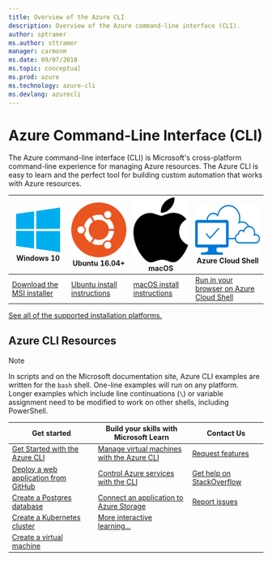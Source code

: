 ```yaml
---
title: Overview of the Azure CLI 
description: Overview of the Azure command-line interface (CLI).
author: sptramer
ms.author: sttramer
manager: carmonm
ms.date: 09/07/2018
ms.topic: conceptual
ms.prod: azure
ms.technology: azure-cli
ms.devlang: azurecli
---
```


# Azure Command-Line Interface (CLI)

The Azure command-line interface (CLI) is Microsoft's cross-platform command-line experience for managing Azure resources. The Azure CLI is easy to learn and the perfect tool for building custom automation that works with Azure resources.

| <center>![Windows logo](./media/Windows_logo_-_2012.png)<br/>Windows 10</center> | <center>![Ubuntu logo](./media/cof_orange_hex.png)<br/>Ubuntu 16.04+</center> | <center>![macOS logo](./media/Apple_logo_black.png)<br/>macOS</center> | <center>![Azure Cloud Shell logo](./media/cloud-check.png)<br/>Azure Cloud Shell</center> |
|---|---|---|---|
| [Download the MSI installer](https://aka.ms/installazurecliwindows) | [Ubuntu install instructions](./install-azure-cli-apt.md) | [macOS install instructions](./install-azure-cli-macos.md) | [Run in your browser on Azure Cloud Shell](https://shell.azure.com) |

[See all of the supported installation platforms.](./install-azure-cli.md)

## Azure CLI Resources

> [!NOTE]
>
> In scripts and on the Microsoft documentation site, Azure CLI examples are written for the `bash` shell. One-line examples will
> run on any platform. Longer examples which include line continuations (`\`) or variable assignment need to be modified to work
> on other shells, including PowerShell.

| Get started | Build your skills with Microsoft Learn | Contact Us |
|-------------|----------------------------------------|------------|
| [Get Started with the Azure CLI](get-started-with-azure-cli.md) | [Manage virtual machines with the Azure CLI](/learn/modules/manage-virtual-machines-with-azure-cli/) | [Request features](https://github.com/Azure/azure-cli/issues/new?template=Feature_request.md) |
| [Deploy a web application from GitHub](/azure/app-service/scripts/cli-deploy-github?toc=%2fcli%2fazure%2ftoc.json) | [Control Azure services with the CLI](/learn/modules/control-azure-services-with-cli/) | [Get help on StackOverflow](https://stackoverflow.com/questions/tagged/azure-cli) |
| [Create a Postgres database](/azure/postgresql/quickstart-create-server-up-azure-cli?toc=%2fcli%2fazure%2ftoc.json) |  [Connect an application to Azure Storage](/learn/modules/connect-an-app-to-azure-storage/) | [Report issues](https://github.com/Azure/azure-cli/issues/new?template=Bug_report.md) |
| [Create a Kubernetes cluster](/azure/aks/kubernetes-walkthrough?toc=%2fcli%2fazure%2ftoc.json) | [More interactive learning...](/learn/browse/?products=azure-clis) | |
| [Create a virtual machine](/cli/azure/azure-cli-vm-tutorial) | | |
